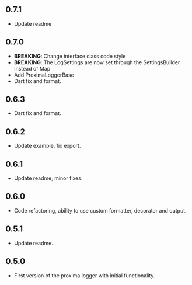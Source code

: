 ## 0.7.1
- Update readme

## 0.7.0
- **BREAKING**: Change interface class code style
- **BREAKING**: The LogSettings are now set through the SettingsBuilder instead of Map
- Add ProximaLoggerBase
- Dart fix and format.

## 0.6.3
- Dart fix and format.

## 0.6.2
- Update example, fix export.

## 0.6.1
- Update readme, minor fixes.

## 0.6.0
- Code refactoring, ability to use custom formatter, decorator and output.

## 0.5.1
- Update readme.

## 0.5.0
- First version of the proxima logger with initial functionality.

